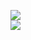 [![](https://img.shields.io/badge/Made%20With-Github%20Spray-lightgrey.svg?style=for-the-badge&logo=github)](https://github.com/Annihil/github-spray#2879)  
[![](https://i.imgur.com/2DrTn0Z.gif)](https://github.com/Annihil/github-spray)